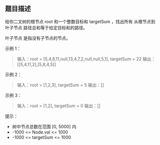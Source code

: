 ## 题目描述

给你二叉树的根节点 root 和一个整数目标和 targetSum ，找出所有 从根节点到叶子节点 路径总和等于给定目标和的路径。

叶子节点 是指没有子节点的节点。

 

示例 1：

>输入：root = [5,4,8,11,null,13,4,7,2,null,null,5,1], targetSum = 22
>输出：[[5,4,11,2],[5,8,4,5]]

示例 2：

>输入：root = [1,2,3], targetSum = 5
>输出：[]

示例 3：

>输入：root = [1,2], targetSum = 0
>输出：[]

 

提示：

-   树中节点总数在范围 [0, 5000] 内
-   -1000 <= Node.val <= 1000
-   -1000 <= targetSum <= 1000
